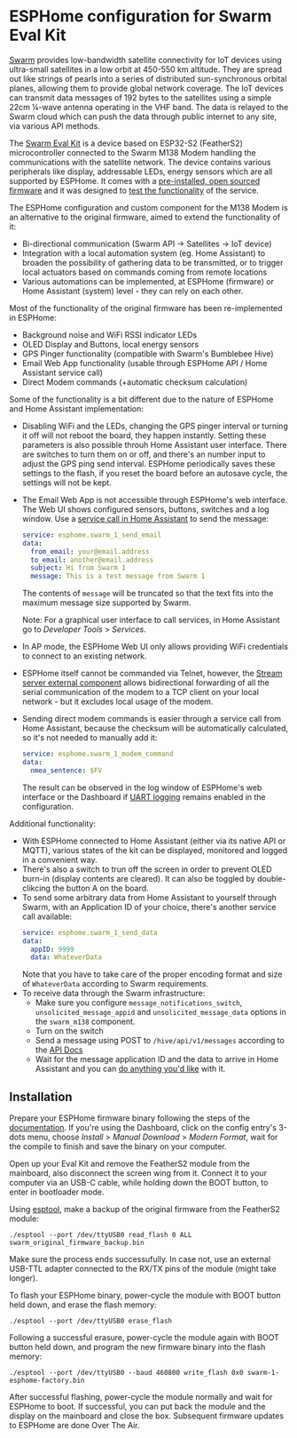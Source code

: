 # ESPHome configuration for Swarm Eval Kit

[Swarm](https://swarm.space/) provides low-bandwidth satellite connectivity for IoT devices using ultra-small satellites in a low orbit at 450-550 km altitude. They are spread out like strings of pearls into a series of distributed sun-synchronous orbital planes, allowing them to provide global network coverage. The IoT devices can transmit data messages of 192 bytes to the satellites using a simple 22cm ¼-wave antenna operating in the VHF band. The data is relayed to the Swarm cloud which can push the data through public internet to any site, via various API methods.

The [Swarm Eval Kit](https://swarm.space/product/swarm-eval-kit/) is a device based on ESP32-S2 (FeatherS2) microcontroller connected to the Swarm M138 Modem handling the communications with the satellite network. The device contains various peripherals like display, addressable LEDs, energy sensors which are all supported by ESPHome.
It comes with a [pre-installed, open sourced firmware](https://github.com/Swarm-Technologies/Getting-Started) and it was designed to [test the functionality](https://swarm.space/swarm-eval-kit-quickstart-guide/) of the service.

The ESPHome configuration and custom component for the M138 Modem is an alternative to the original firmware, aimed to extend the functionality of it:

 - Bi-directional communication (Swarm API -> Satellites -> IoT device)
 - Integration with a local automation system (eg. Home Assistant) to broaden the possibility of gathering data to be transmitted, or to trigger local actuators based on commands coming from remote locations
 - Various automations can be implemented, at ESPHome (firmware) or Home Assistant (system) level - they can rely on each other.

Most of the functionality of the original firmware has been re-implemented in ESPHome:

 - Background noise and WiFi RSSI indicator LEDs
 - OLED Display and Buttons, local energy sensors
 - GPS Pinger functionality (compatible with Swarm's Bumblebee Hive)
 - Email Web App functionality (usable through ESPHome API / Home Assistant service call)
 - Direct Modem commands (+automatic checksum calculation)

Some of the functionality is a bit different due to the nature of ESPHome and Home Assistant implementation:

 - Disabling WiFi and the LEDs, changing the GPS pinger interval or turning it off will not reboot the board, they happen instantly. Setting these parameters is also possible throuh Home Assistant user interface. There are switches to turn them on or off, and there's an number input to adjust the GPS ping send interval. ESPHome periodically saves these settings to the flash, if you reset the board before an autosave cycle, the settings will not be kept.
 - The Email Web App is not accessible through ESPHome's web interface. The Web UI shows configured sensors, buttons, switches and a log window. Use a [service call in Home Assistant](https://www.home-assistant.io/docs/scripts/service-calls/) to send the message:
 
    ```yaml
    service: esphome.swarm_1_send_email
    data:
      from_email: your@email.address
      to_email: another@email.address
      subject: Hi from Swarm 1
      message: This is a test message from Swarm 1
    ```
    The contents of `message` will be truncated so that the text fits into the maximum message size supported by Swarm.
    
    Note: For a graphical user interface to call services, in Home Assistant go to _Developer Tools_ > _Services_.
 
 - In AP mode, the ESPHome Web UI only allows providing WiFi credentials to connect to an existing network.
 - ESPHome itself cannot be commanded via Telnet, however, the [Stream server external component](https://github.com/oxan/esphome-stream-server) allows bidirectional forwarding of all the serial communication of the modem to a TCP client on your local network - but it excludes local usage of the modem.
 - Sending direct modem commands is easier through a service call from Home Assistant, because the checksum will be automatically calculated, so it's not needed to manually add it:
    ```yaml
    service: esphome.swarm_1_modem_command
    data:
      nmea_sentence: $FV
    ``` 
    The result can be observed in the log window of ESPHome's web interface or the Dashboard if [UART logging](https://esphome.io/components/uart.html#debugging) remains enabled in the configuration.
 
Additional functionality:

 - With ESPHome connected to Home Assistant (either via its native API or MQTT), various states of the kit can be displayed, monitored and logged in a convenient way.
 - There's also a switch to trun off the screen in order to prevent OLED burn-in (display contents are cleared). It can also be toggled by double-clikcing the button A on the board.
 - To send some arbitrary data from Home Assistant to yourself through Swarm, with an Application ID of your choice, there's another service call available:
    ```yaml
    service: esphome.swarm_1_send_data
    data:
      appID: 9999
      data: WhateverData
    ```
    Note that you have to take care of the proper encoding format and size of `WhateverData` according to Swarm requirements.
 - To receive data through the Swarm infrastructure:
    - Make sure you configure `message_notifications_switch`, `unsolicited_message_appid` and `unsolicited_message_data` options in the `swarm_m138` component.
    - Turn on the switch
    - Send a message using POST to `/hive/api/v1/messages` according to the [API Docs](https://bumblebee.hive.swarm.space/apiDocs)
    - Wait for the message application ID and the data to arrive in Home Assistant and you can [do anything you'd like](https://www.home-assistant.io/docs/automation/trigger/#state-trigger) with it.

## Installation

Prepare your ESPHome firmware binary following the steps of the [documentation](https://esphome.io/). If you're using the Dashboard, click on the config entry's 3-dots menu, choose _Install_ > _Manual Download_ > _Modern Format_, wait for the compile to finish and save the binary on your computer.

Open up your Eval Kit and remove the FeatherS2 module from the mainboard, also disconnect the screen wing from it. Connect it to your computer via an USB-C cable, while holding down the BOOT button, to enter in bootloader mode.

Using [esptool](https://github.com/espressif/esptool), make a backup of the original firmware from the FeatherS2 module:
```
./esptool --port /dev/ttyUSB0 read_flash 0 ALL swarm_original_firmware_backup.bin
```

Make sure the process ends successufully. In case not, use an external USB-TTL adapter connected to the RX/TX pins of the module (might take longer).

To flash your ESPHome binary, power-cycle the module with BOOT button held down, and erase the flash memory:
```
./esptool --port /dev/ttyUSB0 erase_flash
```
Following a successful erasure, power-cycle the module again with BOOT button held down, and program the new firmware binary into the flash memory:

```
./esptool --port /dev/ttyUSB0 --baud 460800 write_flash 0x0 swarm-1-esphome-factory.bin
```

After successful flashing, power-cycle the module normally and wait for ESPHome to boot. If successful, you can put back the module and the display on the mainboard and close the box. Subsequent firmware updates to ESPHome are done Over The Air.
